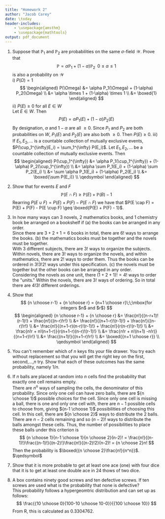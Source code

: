 ```yaml
---
title: "Homework 2"
author: "Jacob Carey"
date: \today
header-includes:
    - \usepackage{amsthm}
    - \usepackage{mathtools}
output: pdf_document
---
```


1. Suppose that $\mathbb{P}_1$ and $\mathbb{P}_2$ are probabilities on the same $\sigma$-field $\mathcal{W}$. Prove that 
$$
\mathbb{P} = \alpha\mathbb{P}_1+(1-\alpha)\mathbb{P}_2\;\;0 \leq \alpha \leq 1
$$ 
is also a probability on $\mathcal{W}$  
    i) $P(\Omega) = 1$  
        $$
        \begin{aligned}
        P(\Omega) &= \alpha P_1(\Omega) + (1-\alpha) P_2(\Omega) \\
        &= \alpha \times 1 + (1-\alpha) \times 1 \\
        &= \boxed{1}
        \end{aligned}
        $$
    ii) $P(E) \geq 0 \text{ for all } E \in W$  
        Let $E \in W$. Then
        $$
        P(E) = \alpha P_1(E) + (1-\alpha) P_2(E)
        $$
        By designation, $\alpha$ and $1-\alpha$ are all $\geq 0$. Since $P_1$ and $P_2$ are both probabilities on $W$, $P_1(E)$ and $P_2(E)$ are also both $\geq 0$. Then $P(E) \geq 0$.
    iii) If $E_1, E_2, ...$ is a countable collection of mutually exclusive events, $P(\cup_1^{\infty}E_i) = \sum_1^{\infty} P(E_i)$.
        Let $E_1, E_2, ...$ be a countable collection of mutually exclusive events. Then
        $$
        \begin{aligned}
            P(\cup_1^{\infty}) &= \alpha P_1(\cup_1^{\infty}) + (1-\alpha) P_2(\cup_1^{\infty}) \\
            &= \alpha \sum P_1(E_i) + (1-\alpha) \sum P_2(E_i) \\
            &= \sum \alpha P_1(E_i) + (1-\alpha) P_2(E_i) \\
            &= \boxed{\sum P(E_i)} \\ \qedsymbol
        \end{aligned}
        $$

2. Show that for events $E$ and $F$  
$$
\mathbb{P}(E \cap F) \geq \mathbb{P}(E)+\mathbb{P}(B) -1
$$
    Rearring $P(E \cup F) = P(E) + P(F) - P(E \cap F)$ we have that $P(E \cap F) = P(E) + P(F) - P(E \cup F) \geq \boxed{P(E) + P(F) - 1}$.
3. In how many ways can 3 novels, 2 mathematics books, and 1 chemistry book be arranged on a bookshelf if
    (a) the books can be arranged in any order.  
        Since there are $3+2+1=6$ books in total, there are $6!$ ways to arrange the books.
    (b) the mathematics books must be together and the novels must be together.  
        With 3 different subjects, there are $3!$ ways to organize the subjects. Within novels, there are $3!$ ways to organize the novels, and within mathematics, there are $2!$ ways to order them. Thus the books can be ordered in $3!3!2!$ ways under this specification.
    (c) the novels must be together but the other books can be arranged in any order.  
        Considering the novels as one unit, there $(1+2+1)!=4!$ ways to order the "units." Within the novels, there are $3!$ ways of ordering. So in total there are $4!3!$ different orderings.
4. Show that
$$
{n \choose r-1} + {n \choose r} = {n+1 \choose r}\;\;\mbox{for integers $n$ and $r$}
$$
    $$
    \begin{aligned}
    {n \choose r-1} + {n \choose r} &= \frac{n!}{(n-r+1)!(r-1)!} + \frac{n!}{(n-r)!r!} \\
    &= \frac{n!}{(n+1-r)!(r-1)!} + \frac{n!}{(n-r)!r!} \\
    &= \frac{n!}{(n+1-r)(n-r)!(r-1)!} + \frac{n!}{r(n-r)!(r-1)!} \\
    &= \frac{n!r + n!(n+1-r)}{r(n+1-r)(n-r)!(r-1)!} \\
    &= \frac{n!r + n!(n+1) -n!r)}{(n+1-r)!r!} \\
    &= \frac{(n+1)!}{(n+1-r)!r!} \\
    &= \boxed{{n+1 \choose r}} \\
    \qedsymbol
    \end{aligned}
    $$
5. You can't remember which of $n$ keys fits your file drawer. You try each without replacement so that you will get the right key on the first, second,...,$n$ try. Show that each of these outcomes has the same probability, namely $1/n$.
6. If $n$ balls are placed at random into $n$ cells find the probability that exactly one  cell remains empty.  
    There are $n^n$ ways of sampling the cells, the denominator of this probability. Since only one cell can have zero balls, there are ${n \choose 1}$ possible choices for the cell. Since only one cell is missing a ball, there is one and only one cell with, there are $n-1$ possible cells to choose from, giving ${n-1 \choose 1}$ possibilities of choosing this cell. In this cell, there are ${n \choose 2}$ ways to distribute the 2 balls. There are $n-2$ cells remaining and so $(n-2)!$ ways to distribute the balls amongst these cells. Thus, the number of possibilities to place these balls under this criterion is
    $$
    {n \choose 1}{n-1 \choose 1}{n \choose 2}(n-2)! =
    \frac{n!}{(n-1)!}\frac{(n-1)!}{(n-2)!}\frac{n!}{(n-2)!2}(n-2)! =
    {n \choose 2}n!
    $$
    Then the probability is $\boxed{{n \choose 2}\frac{n!}{n^n}}$.  
    $\qedsymbol$
7. Show that it is more probable to get at least one ace (one) with four dice that it is to get at least one double ace in 24 thows of two dice.
8. A box contains ninety good screws and ten defective screws. If ten screws are used what is the probability that none is defective?  
    This probability follows a hypergeomtric distribution and can set up as follows:
    $$
    \frac{{10 \choose 0}{100-10 \choose 10-0}}{{100 \choose 10}}
    $$
    From R, this is calculated as $0.3304762$.
